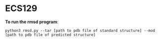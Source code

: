 # ECS129

**To run the rmsd program**:
  
```
python3 rmsd.py --tar [path to pdb file of standard structure] --mod [path to pdb file of predicted structure]
```


